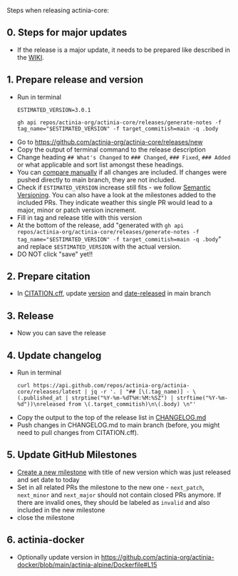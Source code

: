 Steps when releasing actinia-core:

## 0. Steps for major updates
* If the release is a major update, it needs to be prepared like described in the [WIKI](https://github.com/actinia-org/actinia-core/wiki/Versioning).

## 1. Prepare release and version
* Run in terminal
    ```
    ESTIMATED_VERSION=3.0.1

    gh api repos/actinia-org/actinia-core/releases/generate-notes -f tag_name="$ESTIMATED_VERSION" -f target_commitish=main -q .body
    ```
* Go to https://github.com/actinia-org/actinia-core/releases/new
* Copy the output of terminal command to the release description
* Change heading `## What's Changed` to `### Changed`, `### Fixed`, `### Added` or what applicable and sort list amongst these headings.
* You can [compare manually](https://github.com/actinia-org/actinia-core/compare/3.0.0...3.0.1) if all changes are included. If changes were pushed directly to main branch, they are not included.
* Check if `ESTIMATED_VERSION` increase still fits - we follow [Semantic Versioning](https://semver.org/spec/v2.0.0.html). You can also have a look at the milestones added to the included PRs. They indicate weather this single PR would lead to a major, minor or patch version increment.
* Fill in tag and release title with this version
* At the bottom of the release, add
  "generated with `gh api repos/actinia-org/actinia-core/releases/generate-notes -f tag_name="$ESTIMATED_VERSION" -f target_commitish=main -q .body`" and replace `$ESTIMATED_VERSION` with the actual version.
* DO NOT click "save" yet!!

## 2. Prepare citation
* In [CITATION.cff](https://github.com/actinia-org/actinia-core/blob/main/CITATION.cff), update [version](https://github.com/actinia-org/actinia-core/blob/main/CITATION.cff#L8) and [date-released](https://github.com/actinia-org/actinia-core/blob/main/CITATION.cff#L10) in main branch

## 3. Release
* Now you can save the release

## 4. Update changelog
* Run in terminal
    ```
    curl https://api.github.com/repos/actinia-org/actinia-core/releases/latest | jq -r '. | "## [\(.tag_name)] - \(.published_at | strptime("%Y-%m-%dT%H:%M:%SZ") | strftime("%Y-%m-%d"))\nreleased from \(.target_commitish)\n\(.body) \n"'
    ```
* Copy the output to the top of the release list in [CHANGELOG.md](https://github.com/actinia-org/actinia-core/blob/main/CHANGELOG.md)
* Push changes in CHANGELOG.md to main branch (before, you might need to pull changes from CITATION.cff).

## 5. Update GitHub Milestones
* [Create a new milestone](https://github.com/actinia-org/actinia-core/milestones/new) with title of new version which was just released and set date to today
* Set in all related PRs the milestone to the new one - `next_patch`, `next_minor` and `next_major` should not contain closed PRs anymore. If there are invalid ones, they should be labeled as `invalid` and also included in the new milestone
* close the milestone

## 6. actinia-docker
* Optionally update version in https://github.com/actinia-org/actinia-docker/blob/main/actinia-alpine/Dockerfile#L15
